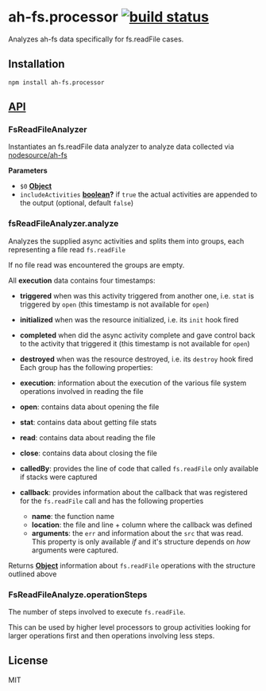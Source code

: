 # ah-fs.processor [![build status](https://secure.travis-ci.org/nodesource/ah-fs.processor.png)](http://travis-ci.org/nodesource/ah-fs.processor)

Analyzes ah-fs data specifically for fs.readFile cases.

## Installation

    npm install ah-fs.processor

## [API](https://nodesource.github.io/ah-fs.processor)

<!-- Generated by documentation.js. Update this documentation by updating the source code. -->

### FsReadFileAnalyzer

Instantiates an fs.readFile data analyzer to analyze data collected via
[nodesource/ah-fs](https://github.com/nodesource/ah-fs)

**Parameters**

-   `$0` **[Object](https://developer.mozilla.org/en-US/docs/Web/JavaScript/Reference/Global_Objects/Object)** 
-   `includeActivities` **[boolean](https://developer.mozilla.org/en-US/docs/Web/JavaScript/Reference/Global_Objects/Boolean)?** if `true` the actual activities are appended to the output (optional, default `false`)

### fsReadFileAnalyzer.analyze

Analyzes the supplied async activities and splits them into
groups, each representing a file read `fs.readFile`

If no file read was encountered the groups are empty.

All **execution** data contains four timestamps:

-   **triggered** when was this activity triggered from another one, i.e.
    `stat` is triggered by `open` (this timestamp is not available for `open`)
-   **initialized** when was the resource initialized, i.e. its `init` hook fired
-   **completed** when did the async activity complete and gave control back to the
    activity that triggered it (this timestamp is not available for `open`)
-   **destroyed** when was the resource destroyed, i.e. its `destroy` hook fired
    Each group has the following properties:

-   **execution**: information about the execution of the various
    file system operations involved in reading the file
-   **open**: contains data about opening the file
-   **stat**: contains data about getting file stats
-   **read**: contains data about reading the file
-   **close**: contains data about closing the file

-   **calledBy**: provides the line of code that called `fs.readFile` only
    available if stacks were captured
-   **callback**: provides information about the callback that was registered
    for the `fs.readFile` call and has the following properties
    -   **name**: the function name
    -   **location**: the file and line + column where the callback was defined
    -   **arguments**: the `err` and information about the `src` that was
        read. This property is only available _if_ and it's structure depends on
        _how_ arguments were captured.

Returns **[Object](https://developer.mozilla.org/en-US/docs/Web/JavaScript/Reference/Global_Objects/Object)** information about `fs.readFile` operations with the
structure outlined above

### FsReadFileAnalyze.operationSteps

The number of steps involved to execute `fs.readFile`.

This can be used by higher level processors to group
activities looking for larger operations first and then
operations involving less steps.

## License

MIT
